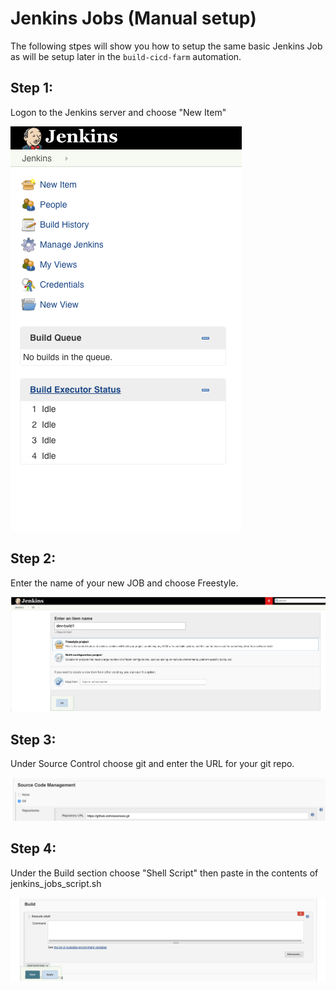 # Jenkins Jobs (Manual setup)
The following stpes will show you how to setup the same basic Jenkins Job as will be setup later in the `build-cicd-farm` automation.

## Step 1:
Logon to the Jenkins server and choose "New Item"  

![Image description](https://github.com/scalr-tutorials/ci-cd-training/blob/master/Jenkins-manual-setup/images/newitem.png)  

## Step 2:  
Enter the name of your new JOB and choose Freestyle.  

![Image description](https://github.com/scalr-tutorials/ci-cd-training/blob/master/Jenkins-manual-setup/images/newjob.png)

## Step 3:  
Under Source Control choose git and enter the URL for your git repo.  

![Image description](https://github.com/scalr-tutorials/ci-cd-training/blob/master/Jenkins-manual-setup/images/gitsetup.png)

## Step 4:
Under the Build section choose "Shell Script" then paste in the contents of jenkins_jobs_script.sh  

![Image description](https://github.com/scalr-tutorials/ci-cd-training/blob/master/Jenkins-manual-setup/images/build_script.png)
